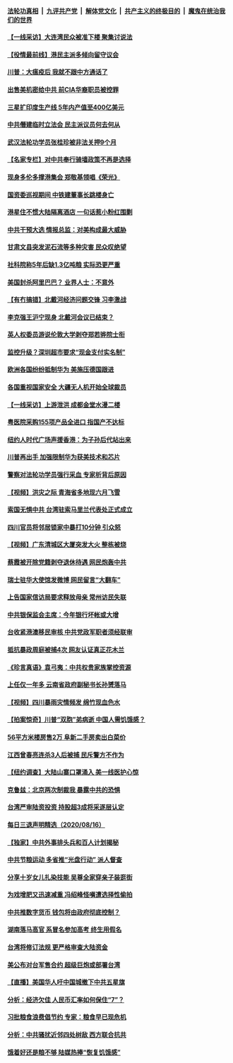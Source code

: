 ####  [法轮功真相](../../../../basic/blob/master/README.md?t=08180902) &nbsp;|&nbsp; [九评共产党](../../../../9ping.md/blob/master/README.md?t=08180902) &nbsp;|&nbsp; [解体党文化](../../../../jtdwh.md/blob/master/README.md?t=08180902)  &nbsp;|&nbsp; [共产主义的终极目的](../../../../gczydzjmd.md/blob/master/README.md?t=08180902) &nbsp;|&nbsp; [魔鬼在统治我们的世界](../../../../mgztzwmdsj.md/blob/master/README.md?t=08180902) 

#### [【一线采访】大连湾民众被准下楼 聚集讨说法](../pages/nsc413/n12338501.md?t=08180902) 

#### [【役情最前线】港民主派多倾向留守议会](../pages/nsc413/n12338214.md?t=08180902) 

#### [川普：大瘟疫后 我就不跟中方通话了](../pages/nsc413/n12338420.md?t=08180902) 

#### [出售美机密给中共 前CIA华裔职员被控罪](../pages/nsc413/n12338447.md?t=08180902) 

#### [三星扩印度生产线 5年内产值至400亿美元](../pages/nsc413/n12338248.md?t=08180902) 

#### [中共僭建临时立法会 民主派议员何去何从](../pages/nsc413/n12338347.md?t=08180902) 

#### [武汉法轮功学员张桂珍被非法关押9个月](../pages/nsc413/n12314297.md?t=08180902) 

#### [【名家专栏】对中共奉行骑墙政策不再是选择](../pages/nsc413/n12336002.md?t=08180902) 

#### [现身多伦多撑港集会 郑敬基领唱《荣光》](../pages/nsc413/n12338212.md?t=08180902) 

#### [国资委巡视期间 中铁建董事长跳楼身亡](../pages/nsc413/n12338247.md?t=08180902) 

#### [港星住不惯大陆隔离酒店 一句话惹小粉红围剿](../pages/nsc413/n12338032.md?t=08180902) 

#### [中共干预大选 情报总监：对美构成最大威胁](../pages/nsc413/n12338090.md?t=08180902) 

#### [甘肃文县突发泥石流等多种灾害 民众叹绝望](../pages/nsc413/n12338155.md?t=08180902) 

#### [社科院称5年后缺1.3亿吨粮 实际恐更严重](../pages/nsc413/n12338131.md?t=08180902) 

#### [美国封杀阿里巴巴？ 业界人士：不意外](../pages/nsc413/n12338157.md?t=08180902) 

#### [【有冇搞错】北戴河经济问题交锋 习李激战](../pages/nsc413/n12338004.md?t=08180902) 

#### [李克强王沪宁现身 北戴河会议已结束？](../pages/nsc413/n12337914.md?t=08180902) 

#### [英人权委员游说伦敦大学剥夺郑若骅院士衔](../pages/nsc413/n12337941.md?t=08180902) 

#### [监控升级？深圳超市要求“现金支付实名制”](../pages/nsc413/n12337715.md?t=08180902) 

#### [欧洲各国纷纷抵制华为 美施压德国跟进](../pages/nsc413/n12337898.md?t=08180902) 

#### [各国重视国家安全 大疆无人机开始全球裁员](../pages/nsc413/n12337833.md?t=08180902) 

#### [【一线采访】上游泄洪 成都金堂水漫二楼](../pages/nsc413/n12337783.md?t=08180902) 

#### [粤医院采购155项产品全进口 指国产不达标](../pages/nsc413/n12337650.md?t=08180902) 

#### [纽约人时代广场声援香港：为子孙后代站出来](../pages/nsc413/n12335916.md?t=08180902) 

#### [川普再出手 加强限制华为获美技术和芯片](../pages/nsc413/n12337640.md?t=08180902) 

#### [警察对法轮功学员强行采血 专家析背后原因](../pages/nsc413/n12334786.md?t=08180902) 

#### [【视频】洪灾之际 青海省多地现六月飞雪](../pages/nsc413/n12337224.md?t=08180902) 

#### [索国无惧中共 台湾驻索马里兰代表处正式成立](../pages/nsc413/n12337274.md?t=08180902) 

#### [四川官员将邻居锁家中暴打10分钟 引众怒](../pages/nsc413/n12337205.md?t=08180902) 

#### [【视频】广东清城区大厦突发大火 整栋被烧](../pages/nsc413/n12336832.md?t=08180902) 

#### [蔡霞被开除党籍剥夺退休待遇 网民炮轰中共](../pages/nsc413/n12336448.md?t=08180902) 

#### [瑞士驻华大使馆发微博 网民留言“大翻车”](../pages/nsc413/n12336450.md?t=08180902) 

#### [上告国家信访局要求释放母亲 常州访民失联](../pages/nsc413/n12337148.md?t=08180902) 

#### [中共银保监会主席：今年银行坏帐或大增](../pages/nsc413/n12336456.md?t=08180902) 

#### [台收紧港澳移民审核 中共党政军职者须经联审](../pages/nsc413/n12336925.md?t=08180902) 


#### [抵抗暴政周庭被捕4次 网友认证真正花木兰](../pages/nsc413/n12336902.md?t=08180902) 

#### [《珍言真语》袁弓夷：中共权贵家族掌控资源](../pages/nsc413/n12335964.md?t=08180902) 

#### [上任仅一年多 云南省政府副秘书长孙赟落马](../pages/nsc413/n12336842.md?t=08180902) 

#### [【视频】四川暴雨灾情频发 绵竹现血色水](../pages/nsc413/n12336242.md?t=08180902) 

#### [【拍案惊奇】川普“双胞”弟病逝 中国人需饥饿感？](../pages/nsc413/n12336516.md?t=08180902) 

#### [56平方米楼房售2万 阜新二手房卖出白菜价](../pages/nsc413/n12335968.md?t=08180902) 

#### [江西曾春亮连杀3人后被捕 民斥警方不作为](../pages/nsc413/n12334823.md?t=08180902) 

#### [【纽约调查】大陆山寨口罩涌入 美一线医护心惊](../pages/nsc413/n12335136.md?t=08180902) 

#### [克鲁兹：北京两次制裁我 暴露中共的恐惧](../pages/nsc413/n12336202.md?t=08180902) 

#### [台湾严审陆资投资 持股超3成将采逐层认定](../pages/nsc413/n12336132.md?t=08180902) 

#### [每日三退声明精选（2020/08/16）](../pages/nsc413/n12336171.md?t=08180902) 

#### [【独家】中共外事排头兵和百人计划揭秘](../pages/nsc413/n12326588.md?t=08180902) 

#### [中共节粮运动 多省推“光盘行动” 派人督查](../pages/nsc413/n12335848.md?t=08180902) 

#### [分享十岁女儿扎染技能 吴尊全家穿亲子装逛街](../pages/nsc413/n12335889.md?t=08180902) 

#### [为戏增肥又迅速减重 冯绍峰怪嗔遭选择性偷拍](../pages/nsc413/n12335654.md?t=08180902) 

#### [中共推数字货币  钱包将由政府彻底控制？](../pages/nsc413/n12335573.md?t=08180902) 

#### [湖南落马高官 系冒名参加高考 终生用假名](../pages/nsc413/n12335875.md?t=08180902) 

#### [台湾将修订法规 更严格审查大陆资金](../pages/nsc413/n12335731.md?t=08180902) 

#### [美公布对台军售合约 超级巨炮或部署台湾](../pages/nsc413/n12335764.md?t=08180902) 

#### [【直播】美国华人吁中国城撤下中共五星旗](../pages/nsc413/n12334172.md?t=08180902) 

#### [分析：经济欠佳 人民币汇率如何保住“7”？](../pages/nsc413/n12335712.md?t=08180902) 

#### [习批粮食浪费倡节约 专家：粮食早已现危机](../pages/nsc413/n12335669.md?t=08180902) 

#### [分析：中共骚扰近邻四处树敌 西方联合抗共](../pages/nsc413/n12332290.md?t=08180902) 

#### [饿着好还是粮不够 陆媒热捧“恢复饥饿感”](../pages/nsc413/n12335590.md?t=08180902) 

